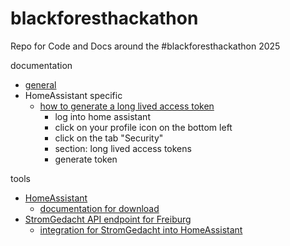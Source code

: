 # blackforesthackathon
Repo for Code and Docs around the #blackforesthackathon 2025

documentation
- [general](https://balkon.solar/dateien)
- HomeAssistant specific
  - [how to generate a long lived access token](https://community.home-assistant.io/t/how-to-get-long-lived-access-token/162159)
    - log into home assistant
    - click on your profile icon on the bottom left
    - click on the tab "Security"
    - section: long lived access tokens
    - generate token

tools
- [HomeAssistant](https://www.home-assistant.io/)
  - [documentation for download](https://www.home-assistant.io/installation/raspberrypi#downloading-the-home-assistant-image)
- [StromGedacht API endpoint for Freiburg](https://api.stromgedacht.de/v1/now?zip=79110)
  - [integration for StromGedacht into HomeAssistant](https://community.home-assistant.io/t/stromgedacht-api-integration/568465)
